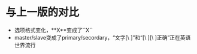 
# 与上一版的对比
* 选项格式变化，\*\*X\*\*变成了\`\`X\`\`
* master/slave变成了primary/secordary，“文字[\ ]”和“[\ ][\ ]正确”正在英语世界流行
